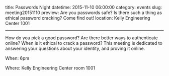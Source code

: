 title: Passwords Night
datetime: 2015-11-10 06:00:00
category: events
slug: meeting20151110
preview: Are you passwords safe? Is there such a thing as ethical password cracking? Come find out!
location: Kelly Engineering Center 1001

---

How do you pick a good password?  Are there better 
ways to authenticate online? When is it ethical to
crack a password? This meeting is dedicated to answering
your questions about your identity, and proving it
online.

When: 6pm

Where: Kelly Engineering Center room 1001
